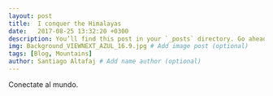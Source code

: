 ```yaml
---
layout: post
title:  I conquer the Himalayas
date:   2017-08-25 13:32:20 +0300
description: You’ll find this post in your `_posts` directory. Go ahead and edit it and re-build the site to see your changes. # Add post description (optional)
img: Background_VIEWNEXT_AZUL_16.9.jpg # Add image post (optional)
tags: [Blog, Mountains]
author: Santiago Altafaj # Add name author (optional)
---
```


Conectate al mundo.

